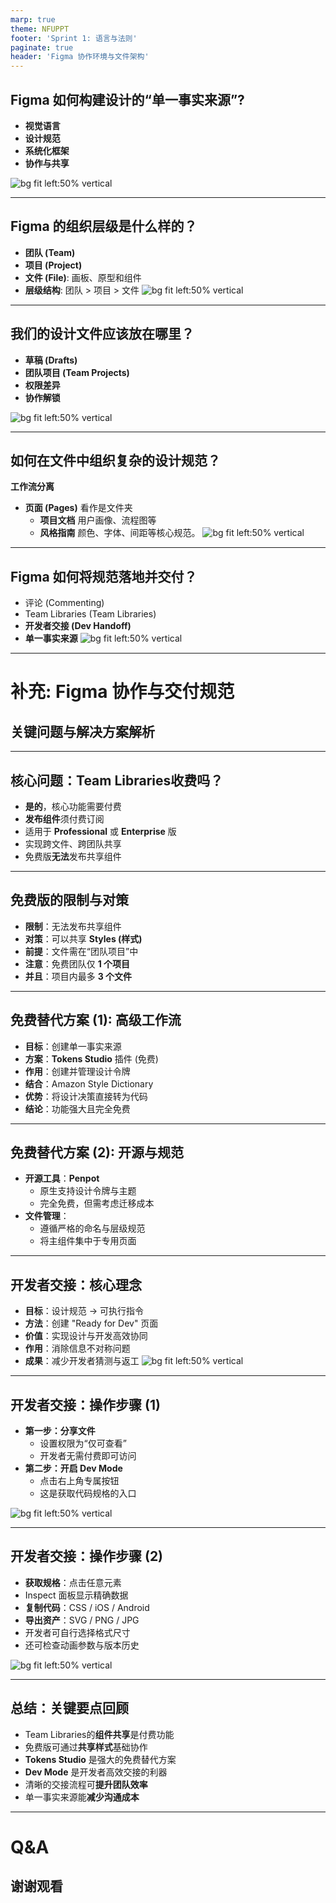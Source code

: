 ```yaml
---
marp: true
theme: NFUPPT
footer: 'Sprint 1: 语言与法则'
paginate: true
header: 'Figma 协作环境与文件架构'
---
```


## Figma 如何构建设计的“单一事实来源”?

- **视觉语言**
- **设计规范**
- **系统化框架**
- **协作与共享**

![bg fit left:50% vertical](https://i.imgur.com/yv3kjQT.webp)


<!--
[Opener]: 今天我们来探讨一个基础但至关重要的问题：如何将一个抽象的产品愿景，转化为具体、可复用的设计规范？我们将以 Figma 为例，看看它是如何帮助我们构建一个坚实的“单一事实来源”的。
[Expansion]:
- **视觉语言**: 这不仅是颜色和字体，更是产品与用户的沟通方式、品牌性格的体现。 
- **设计规范**: 这是确保一致性的“法律”，规定了每个组件应该是什么样子，如何表现。
- **系统化框架**: 我们需要一个地方来托管、组织和共享这些规范，这就是 Figma 文件架构的作用。
- **协作与共享**: 设计不是一个人的工作，一个好的框架必须能支持整个团队高效协作。
[Evidence]: 原文中提到，这个阶段的目标是将“抽象愿景”转化为“具体、可量化、可复用的视觉语言和设计规范”。Figma 的框架就是实现这一目标的系统。
[Action]: [行动：提问] 问大家：“在你们过去的经验中，团队是如何管理和同步设计规范的？遇到过什么挑战？”
[V-Prompt]: A line drawing illustration on a white background, visualizing a blueprint turning into a solid, structured building, with arrows indicating flow and collaboration between architects. The image should convey a sense of order, clarity, and successful transformation. square aspect ratio.
-->

---
## Figma 的组织层级是什么样的？
- **团队 (Team)**
- **项目 (Project)**
- **文件 (File)**: 画板、原型和组件
- **层级结构**: 团队 > 项目 > 文件
![bg fit left:50% vertical](https://i.imgur.com/tUfsI0y.webp)

<!--
[Opener]: 要想用好一个工具，首先要理解它的基本结构。Figma 的文件组织遵循一个非常清晰的层级。
[Expansion]:
- **团队 (Team)**: 把它想象成公司的顶层文件夹，例如“我们的公司名”。所有设计资产都归属于这个“团队”之下。
- **项目 (Project)**: 这是团队内部的具体工作区，比如“移动端App”或“官网改版”。每个项目都有明确的目标。
- **文件 (File)**: 真正进行设计的地方，包含了所有的画板、原型和组件。
- **层级结构**: 记住这个顺序：团队 > 项目 > 文件。这个结构就像文件柜一样，让所有东西井井有条。
[Evidence]: Figma 的文件组织遵循严格的层级结构：团队 (Team) > 项目 (Project) > 文件 (File)。
[V-Prompt]: A minimalist line drawing on a white background, showing a large folder labeled "Team," which contains a smaller folder labeled "Project," from which a single document icon labeled "File" is emerging. The visual metaphor should be clear and hierarchical. square aspect ratio.
-->
---
## 我们的设计文件应该放在哪里？

- **草稿 (Drafts)**
- **团队项目 (Team Projects)**
- **权限差异**
- **协作解锁**

![bg fit left:50% vertical](https://i.imgur.com/z2kBzvT.webp)

<!--
[Opener]: 了解了层级之后，下一个关键问题是：我的设计文件到底应该放在哪里？不同的位置意味着完全不同的协作能力。
[Expansion]:
- **草稿 (Drafts)**: 这是你的私人空间，可以无限创建文件。适合个人构思和初期探索。你可以分享一个“只能看”的链接。
- **团队项目 (Team Projects)**: 这是团队共享的公共空间。文件对所有成员可见，是真正协作发生的地方。
- **权限差异**: 在草稿区，你无法添加“编辑者”；只有将文件移入团队项目，才能授予他人编辑权限。
- **协作解锁**: 将文件从草稿移到团队项目，是解锁团队协作和共享组件的关键一步。
[Evidence]: 免费版限制：每个团队只能有1个项目，项目内最多3个文件。这是决定文件存放策略的关键考量。
[Action]: [行动：演示] 可以快速展示一下在 Figma 界面中，如何将一个文件从 Drafts 拖拽到 Team Project 中。
[V-Prompt]: A conceptual art illustration on a white background. It shows two distinct zones: a private, isolated bubble labeled "Drafts" containing one designer, and a connected, open network labeled "Team Project" with multiple designers collaborating. An arrow shows a file moving from the bubble to the network, unlocking new connections. Evoke a feeling of breakthrough and connection. square aspect ratio.
-->
---
## 如何在文件中组织复杂的设计规范？

**工作流分离**

- **页面 (Pages)** 看作是文件夹
	- **项目文档** 用户画像、流程图等
	- **风格指南** 颜色、字体、间距等核心规范。
![bg fit left:50% vertical](https://i.imgur.com/NiSSyEE.webp)

<!--
[Opener]: 好的，现在我们的文件放在了正确的位置。但一个文件内部可能会变得非常混乱。我们如何用 Figma 的“页面”功能来组织复杂的规范呢？
[Expansion]:
- **页面 (Pages)**: 把页面看作是文件内部的文件夹，用来分类管理你的设计稿。
- **项目文档**: 创建一个叫“文档”或“简报”的页面，把用户画像、流程图等放在这里，让信息集中。
- **风格指南**: 创建一个叫“Design System”的页面，专门存放颜色、字体、间距等核心规范。
- **工作流分离**: 你可以为移动端和桌面端创建不同页面，或者按功能模块（如头像、图标、颜色）拆分页面，保持工作区整洁。
[Evidence]: 原文提到，可以将复杂的 UI Kit 细分为“布局”、“头像”、“图标”、“颜色”、“字体”等页面，实现清晰的项目结构。
[V-Prompt]: A line drawing illustration on a white background, depicting an open book. The book's left page shows a master table of contents with entries like "Colors," "Fonts," "Icons." The right page is expanded, showing a detailed grid of color swatches. This visualizes how Pages organize content within a single File. calm and focused. square aspect ratio.
-->
---
## Figma 如何将规范落地并交付？

- 评论 (Commenting)
- Team Libraries (Team Libraries)
- **开发者交接 (Dev Handoff)**
- **单一事实来源**
![bg fit left:50% vertical](https://i.imgur.com/OqM135D.webp)

<!--
[Opener]: 最后，规范做好了，如何确保它被正确地理解、使用和交付给开发者呢？Figma 提供了一套完整的工具来支持这个流程。
[Expansion]:
- **评论 (Commenting)**: 允许团队在设计的具体位置“钉上”反馈，沟通非常精准，避免误解。
- **Team Libraries (Team Libraries)**: （付费功能）这是设计系统的“单一事实来源”。它能跨文件、跨团队同步所有组件和样式，确保绝对的一致性。
- **开发者交接 (Dev Handoff)**: 设计师可以创建一个“交接”页面，开发者直接在 Dev Mode 中获取代码片段和规格，无需离开 Figma。
- **单一事实来源**: 从设计、反馈到开发，所有环节都围绕同一个 Figma 文件，这就是我们追求的“单一事实来源”。
[Evidence]: Dev Mode 的检查面板能让开发者直接获取 CSS、iOS 或 Android 代码片段，使设计规范直接转化为可执行的开发指令。
[Action]: [行动：提问] 问：“大家觉得，在设计和开发交接环节，最大的痛点是什么？Figma 的 Dev Mode 能解决其中的哪些问题？”
[V-Prompt]: Abstract visualization on a white background. A central, glowing orb labeled "SPEC" emits three distinct rays of light. One ray leads to speech bubbles (Commenting), another to a network of connected blocks (Team Library), and the third to a code symbol </> (Dev Handoff). The image should convey efficiency, connectivity, and clarity. square aspect ratio.
-->



---


# 补充: **Figma 协作与交付规范**
## 关键问题与解决方案解析

<!--  _class: lead-->

---

<!-- 
教学设计思考：
此页直接回答了用户最关心的问题，开门见山，符合成人学习者直奔主题的习惯。
内容严格遵循 6x6 法则：5个要点，每个要点不超过6个词。
-->

## **核心问题：Team Libraries收费吗？**

*   **是的**，核心功能需要付费
*   **发布组件**须付费订阅
*   适用于 **Professional** 或 **Enterprise** 版
*   实现跨文件、跨团队共享
*   免费版**无法**发布共享组件

---

<!-- 
教学设计思考：
在指出限制后，立即提供解决方案，避免观众产生挫败感。
这里清晰地区分了“能做什么”和“限制是什么”，帮助免费用户明确其操作边界。
-->

## **免费版的限制与对策**

*   **限制**：无法发布共享组件
*   **对策**：可以共享 **Styles (样式)**
*   **前提**：文件需在“团队项目”中
*   **注意**：免费团队仅 **1 个项目**
*   **并且**：项目内最多 **3 个文件**

---

<!-- 
教学设计思考：
对于复杂的技术概念（如 Tokens Studio），我将其拆分为两张幻灯片，以降低认知负荷。
此页聚焦于工具本身和其价值，使用了“单一事实来源”、“完全免费”等词汇来突出其优势。
-->

## **免费替代方案 (1): 高级工作流**

*   **目标**：创建单一事实来源
*   **方案**：**Tokens Studio** 插件 (免费)
*   **作用**：创建并管理设计令牌
*   **结合**：Amazon Style Dictionary
*   **优势**：将设计决策直接转为代码
*   **结论**：功能强大且完全免费

---

<!-- 
教学设计思考：
此页介绍了另外两种替代方案，与上一页形成对比和补充。
通过“开源工具”和“文件管理”两个小标题，将两种性质不同的方法清晰地分离开。
-->

## **免费替代方案 (2): 开源与规范**

*   **开源工具**：**Penpot**
    *   原生支持设计令牌与主题
    *   完全免费，但需考虑迁移成本
*   **文件管理**：
    *   遵循严格的命名与层级规范
    *   将主组件集中于专用页面

---

<!-- 
教学设计思考：
从“如何设计”过渡到“如何交付”。此页作为承上启下的部分，阐述了“为什么”需要一个好的交接流程。
内容聚焦于交付的最终目的和价值，为后续的具体步骤铺垫。
-->

## **开发者交接：核心理念**

*   **目标**：设计规范 → 可执行指令
*   **方法**：创建 "Ready for Dev" 页面
*   **价值**：实现设计与开发高效协同
*   **作用**：消除信息不对称问题
*   **成果**：减少开发者猜测与返工
![bg fit left:50% vertical](https://i.imgur.com/fH47SF0.webp)

---

<!-- 
教学设计思考：
将交接流程拆分为两个步骤页。第一步聚焦于准备工作：分享文件和开启工具。
每个要点都是一个清晰的动作指令，易于开发者理解和执行。
-->

## **开发者交接：操作步骤 (1)**

*   **第一步：分享文件**
    *   设置权限为“仅可查看”
    *   开发者无需付费即可访问
*   **第二步：开启 Dev Mode**
    *   点击右上角专属按钮
    *   这是获取代码规格的入口

![bg fit left:50% vertical](https://i.imgur.com/6Z4yXGL.webp)


---

<!-- 
教学设计思考：
第二步详细描述了在 Dev Mode 内的具体操作。
我将“获取代码”和“导出资产”两个核心功能作为主要条目，使结构更加清晰。
-->

## **开发者交接：操作步骤 (2)**

*   **获取规格**：点击任意元素
*   Inspect 面板显示精确数据
*   **复制代码**：CSS / iOS / Android
*   **导出资产**：SVG / PNG / JPG
*   开发者可自行选择格式尺寸
*   还可检查动画参数与版本历史

![bg fit left:50% vertical](https://i.imgur.com/mu1oU7H.webp)


---

<!-- 
教学设计思考：
这是总结页，用于巩固学习成果。
我从前面各页中提炼出最核心的知识点，进行回顾和强化，帮助观众构建完整的知识体系。
-->

## **总结：关键要点回顾**

*   Team Libraries的**组件共享**是付费功能
*   免费版可通过**共享样式**基础协作
*   **Tokens Studio** 是强大的免费替代方案
*   **Dev Mode** 是开发者高效交接的利器
*   清晰的交接流程可**提升团队效率**
*   单一事实来源能**减少沟通成本**

---

<!-- 
这是最后的感谢和问答页，为演示提供了一个正式的收尾。
-->

# **Q&A**

## 谢谢观看


<!--  _class: lead-->